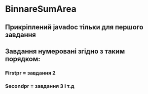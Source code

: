 # BinnareSumArea
## Прикріплений javadoc тільки для першого завдання 
## Завдання нумеровані згідно з таким порядком: 
### Firstpr = завдання 2
### Secondpr = завдання 3 і т.д 
